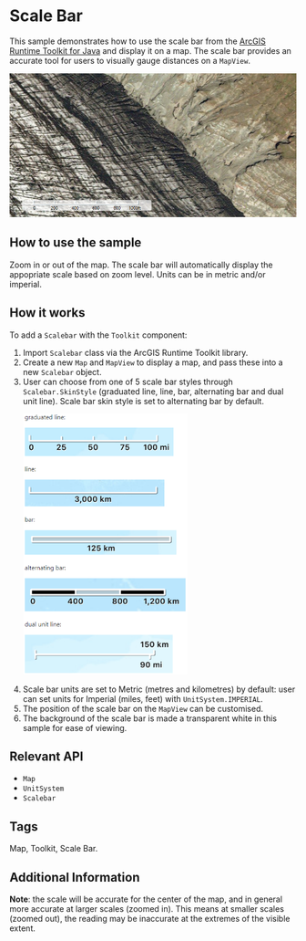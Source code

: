 <h1 id="scalebar">Scale Bar</h1>

<p>This sample demonstrates how to use the scale bar from the <a href ="https://github.com/Esri/arcgis-runtime-toolkit-java/blob/master/src/main/java/com/esri/arcgisruntime/toolkit/Scalebar.javascale"> ArcGIS Runtime Toolkit for Java</a> and display it on a map. The scale bar provides an accurate tool for users to visually gauge distances on a <code>MapView</code>.</p>

<p><img src="ScaleBar.png" alt="Image" /></p>

<h2 id="howtousethesample">How to use the sample</h2>

<p>Zoom in or out of the map. The scale bar will automatically display the appopriate scale based on zoom level. Units can be in metric and/or imperial.</p>

<h2 id="howitworks">How it works</h2>

<p>To add a <code>Scalebar</code> with the <code>Toolkit</code> component:</p>

<ol>
<li>Import <code>Scalebar</code> class via the ArcGIS Runtime Toolkit library.</li>

<li>Create a new <code>Map</code> and <code>MapView</code> to display a map, and pass these into a new <code>Scalebar</code> object.</li>

<li>User can choose from one of 5 scale bar styles through <code>Scalebar.SkinStyle</code> (graduated line, line, bar, alternating bar and dual unit line). Scale bar skin style is set to alternating bar by default.</li>

<p><img src="ScaleBarStyles.png" alt="Image" width= 60% /></p>

<li>Scale bar units are set to Metric (metres and kilometres) by default: user can set units for Imperial (miles, feet) with <code>UnitSystem.IMPERIAL</code>.</li>

<li>The position of the scale bar on the <code>MapView</code> can be customised.</li>

<li>The background of the scale bar is made a transparent white in this sample for ease of viewing. </li>
</ol>

<h2 id="relevantapi">Relevant API</h2>

<ul>
<li><code>Map</code></li>

<li><code>UnitSystem</code></li>

<li><code>Scalebar</code></li>
</ul>

<h2 id="tags">Tags</h2>

<p>Map, Toolkit, Scale Bar. </p>

<h2 id="additionalinformation">Additional Information</h2>

<p><b>Note</b>: the scale will be accurate for the center of the map, and in general more accurate at larger scales (zoomed in). This means at smaller scales (zoomed out), the reading may be inaccurate at the extremes of the visible extent.</p>